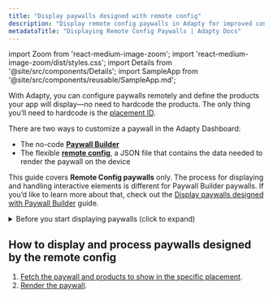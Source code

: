 ```yaml
---
title: "Display paywalls designed with remote config"
description: "Display remote config paywalls in Adapty for improved conversions."
metadataTitle: "Displaying Remote Config Paywalls | Adapty Docs"
---
```


import Zoom from 'react-medium-image-zoom';
import 'react-medium-image-zoom/dist/styles.css';
import Details from '@site/src/components/Details';
import SampleApp from '@site/src/components/reusable/SampleApp.md'; 

With Adapty, you can configure paywalls remotely and define the products your app will display—no need to hardcode the products. The only thing you’ll need to hardcode is the [placement ID](placements).

There are two ways to customize a paywall in the Adapty Dashboard:

- The no-code [**Paywall Builder**](adapty-paywall-builder)
- The flexible [**remote config**](customize-paywall-with-remote-config), a JSON file that contains the data needed to render the paywall on the device

This guide covers **Remote Config paywalls** only. The process for displaying and handling interactive elements is different for Paywall Builder paywalls. If you’d like to learn more about that, check out the [Display paywalls designed with Paywall Builder](display-pb-paywalls) guide.

<SampleApp />

<details>
   <summary>Before you start displaying paywalls (click to expand)</summary>

   1. [Create your products in the Adapty dashboard](create-product).
2. [Create a paywall in the Adapty Dashboard and incorporate the products into your paywall](create-paywall).
3. [Create placements and incorporate your paywall into the placement](create-placement).
4. [Install Adapty SDK](installation-of-adapty-sdks) in your mobile app.
</details>

## How to display and process paywalls designed by the remote config

1. [Fetch the paywall and products to show in the specific placement](fetch-paywalls-and-products).
2. [Render the paywall](present-remote-config-paywalls).
